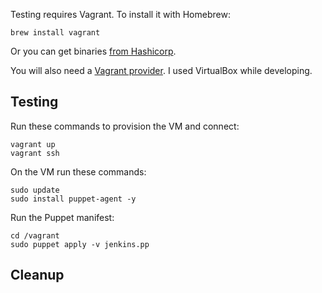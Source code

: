 Testing requires Vagrant. To install it with Homebrew:

```
brew install vagrant
```

Or you can get binaries [from Hashicorp](https://developer.hashicorp.com/vagrant/install).

You will also need a [Vagrant provider](https://developer.hashicorp.com/vagrant/docs/providers). I used VirtualBox while developing.

## Testing

Run these commands to provision the VM and connect:

```
vagrant up
vagrant ssh
```

On the VM run these commands:

```
sudo update
sudo install puppet-agent -y
```

Run the Puppet manifest:
```
cd /vagrant
sudo puppet apply -v jenkins.pp
```

## Cleanup


